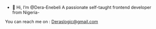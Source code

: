- 👋 Hi, I’m @Dera-Enebeli
A passionate self-taught frontend developer from Nigeria-


You can reach me on : Deraslogic@gmail.com
<!---
Dera-Enebeli/Dera-Enebeli is a ✨ special ✨ repository because its `README.md` (this file) appears on your GitHub profile.
You can click the Preview link to take a look at your changes.
--->
